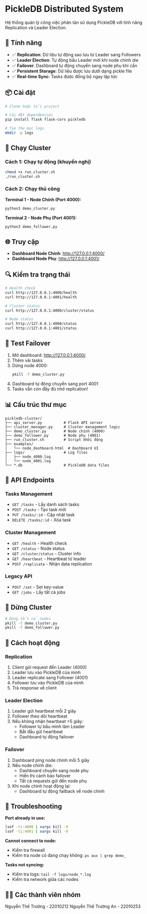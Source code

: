 # PickleDB Distributed System

Hệ thống quản lý công việc phân tán sử dụng PickleDB với tính năng Replication và Leader Election.

## 🚀 Tính năng

- ✅ **Replication**: Dữ liệu tự động sao lưu từ Leader sang Followers
- ✅ **Leader Election**: Tự động bầu Leader mới khi node chính die
- ✅ **Failover**: Dashboard tự động chuyển sang node phụ khi cần
- ✅ **Persistent Storage**: Dữ liệu được lưu dưới dạng pickle file
- ✅ **Real-time Sync**: Tasks được đồng bộ ngay lập tức

## 📦 Cài đặt

```bash
# Clone hoặc tải project

# Cài đặt dependencies
pip install flask flask-cors pickledb

# Tạo thư mục logs
mkdir -p logs
```

## 🏃 Chạy Cluster

### Cách 1: Chạy tự động (khuyến nghị)

```bash
chmod +x run_cluster.sh
./run_cluster.sh
```

### Cách 2: Chạy thủ công

**Terminal 1 - Node Chính (Port 4000):**

```bash
python3 demo_cluster.py
```

**Terminal 2 - Node Phụ (Port 4001):**

```bash
python3 demo_follower.py
```

## 🌐 Truy cập

- **Dashboard Node Chính**: http://127.0.0.1:4000/
- **Dashboard Node Phụ**: http://127.0.0.1:4001/

## 🔍 Kiểm tra trạng thái

```bash
# Health check
curl http://127.0.0.1:4000/health
curl http://127.0.0.1:4001/health

# Cluster status
curl http://127.0.0.1:4000/cluster/status

# Node status
curl http://127.0.0.1:4000/status
curl http://127.0.0.1:4001/status
```

## 🧪 Test Failover

1. Mở dashboard: http://127.0.0.1:4000/
2. Thêm vài tasks
3. Dừng node 4000:
   ```bash
   pkill -f demo_cluster.py
   ```
4. Dashboard tự động chuyển sang port 4001
5. Tasks vẫn còn đầy đủ nhờ replication!

## 📊 Cấu trúc thư mục

```
pickledb-cluster/
├── api_server.py          # Flask API server
├── cluster_manager.py     # Cluster management logic
├── demo_cluster.py        # Node chính (4000)
├── demo_follower.py       # Node phụ (4001)
├── run_cluster.sh         # Script khởi động
├── examples/
│   └── node_dashboard.html  # Dashboard UI
├── logs/                  # Log files
│   ├── node_4000.log
│   └── node_4001.log
└── *.db                   # PickleDB data files
```

## 🔧 API Endpoints

### Tasks Management

- `GET /tasks` - Lấy danh sách tasks
- `POST /tasks` - Tạo task mới
- `PUT /tasks/:id` - Cập nhật task
- `DELETE /tasks/:id` - Xóa task

### Cluster Management

- `GET /health` - Health check
- `GET /status` - Node status
- `GET /cluster/status` - Cluster info
- `GET /heartbeat` - Heartbeat từ leader
- `POST /replicate` - Nhận data replication

### Legacy API

- `POST /set` - Set key-value
- `GET /jobs` - Lấy tất cả jobs

## 🛑 Dừng Cluster

```bash
# Dừng tất cả nodes
pkill -f demo_cluster.py
pkill -f demo_follower.py
```

## 📝 Cách hoạt động

### Replication

1. Client gửi request đến Leader (4000)
2. Leader lưu vào PickleDB của mình
3. Leader replicate sang Follower (4001)
4. Follower lưu vào PickleDB của mình
5. Trả response về client

### Leader Election

1. Leader gửi heartbeat mỗi 2 giây
2. Follower theo dõi heartbeat
3. Nếu không nhận heartbeat >5 giây:
   - Follower tự bầu mình làm Leader
   - Bắt đầu gửi heartbeat
   - Dashboard tự động failover

### Failover

1. Dashboard ping node chính mỗi 5 giây
2. Nếu node chính die:
   - Dashboard chuyển sang node phụ
   - Hiển thị cảnh báo failover
   - Tất cả requests gửi đến node phụ
3. Khi node chính hoạt động lại:
   - Dashboard tự động failback về node chính

## 🐛 Troubleshooting

**Port already in use:**

```bash
lsof -ti:4000 | xargs kill -9
lsof -ti:4001 | xargs kill -9
```

**Cannot connect to node:**

- Kiểm tra firewall
- Kiểm tra node có đang chạy không: `ps aux | grep demo_`

**Tasks not syncing:**

- Kiểm tra logs: `tail -f logs/node_*.log`
- Kiểm tra network giữa các nodes

## 👨‍💻 Các thành viên nhóm

Nguyễn Thế Trường - 22010212
Nguyễn Thế Trường An - 22010253
